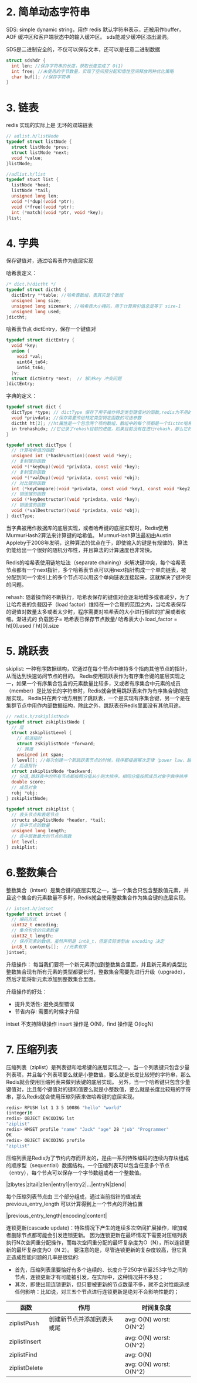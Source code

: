 # 2. 简单动态字符串

SDS: simple dynamic string，用作 redis 默认字符串表示，还被用作buffer，AOF 缓冲区和客户端状态中的输入缓冲区。
sds能减少缓冲区溢出漏洞。

SDS是二进制安全的，不仅可以保存文本，还可以是任意二进制数据

```c
struct sdshdr {
  int len; //保存字符串的长度，获取长度变成了 O(1)
  int free; //未使用的字节数量，实现了空间预分配和惰性空间释放两种优化策略
  char buf[]; //保存字符串
}
```

# 3. 链表

redis 实现的实际上是 无环的双端链表

```c
// adlist.h/listNode
typedef struct listNode {
  struct listNode *prev;
  struct listNode *next;
  void *value;
}listNode;

//adlist.h/list
typedef stuct list {
  listNode *head;
  listNode *tail;
  unsigned long len;
  void *(*dup)(void *ptr);
  void (*free)(void *ptr);
  int (*match)(void *ptr, void *key);
}list;
```

# 4. 字典
保存键值对，通过哈希表作为底层实现

哈希表定义：

```c
/* dict.h/dictht */
typedef struct dictht {
  dictEntry **table; //哈希表数组，表其实是个数组
  unsigned long size;
  unsigned long sizemark; //哈希表大小掩码，用于计算索引值总是等于 size-1
  unsigned long used;
}dictht;
```

哈希表节点 dictEntry，保存一个键值对

```c
typedef struct dictEntry {
  void *key;
  union {
    void *val;
    uint64_tu64;
    int64_ts64;
  }v;
  struct dictEntry *next;  // 解决key 冲突问题
}dictEntry;
```

字典的定义：

```c
typedef struct dict {
  dictType *type; // dictType 保存了用于操作特定类型键值对的函数,redis为不用的字典设置不同的类型特定函数
  void *privdata; //保存需要传给特定类型特定函数的可选参数
  dictht ht[2]; //ht属性是一个包含两个项的数组，数组中的每个项都是一个dictht哈希表，一般情况下，字典只使用ht[0]哈希表，ht[1]哈希表只会在对ht[0]哈希表进行rehash时使用。
  in trehashidx; //它记录了rehash目前的进度，如果目前没有在进行rehash，那么它的值为-1。
}
```


```c
typedef struct dictType {
  // 计算哈希值的函数
  unsigned int (*hashFunction)(const void *key);
  // 复制键的函数
  void *(*keyDup)(void *privdata, const void *key);
  // 复制值的函数
  void *(*valDup)(void *privdata, const void *obj);
  // 对比键的函数
  int (*keyCompare)(void *privdata, const void *key1, const void *key2);
  // 销毁键的函数
  void (*keyDestructor)(void *privdata, void *key);
  // 销毁值的函数
  void (*valDestructor)(void *privdata, void *obj);
} dictType;
```

当字典被用作数据库的底层实现，或者哈希键的底层实现时，Redis使用MurmurHash2算法来计算键的哈希值。
MurmurHash算法最初由Austin Appleby于2008年发明，这种算法的优点在于，即使输入的键是有规律的，算法仍能给出一个很好的随机分布性，并且算法的计算速度也非常快。

Redis的哈希表使用链地址法（separate chaining）来解决键冲突，每个哈希表节点都有一个next指针，多个哈希表节点可以用next指针构成一个单向链表，被分配到同一个索引上的多个节点可以用这个单向链表连接起来，这就解决了键冲突的问题。

rehash: 随着操作的不断执行，哈希表保存的键值对会逐渐地增多或者减少，为了让哈希表的负载因子（load
factor）维持在一个合理的范围之内，当哈希表保存的键值对数量太多或者太少时，程序需要对哈希表的大小进行相应的扩展或者收缩。渐进式的
负载因子= 哈希表已保存节点数量/ 哈希表大小
load_factor = ht[0].used / ht[0].size

# 5. 跳跃表
skiplist: 一种有序数据结构，它通过在每个节点中维持多个指向其他节点的指针，从而达到快速访问节点的目的。
Redis使用跳跃表作为有序集合键的底层实现之一，如果一个有序集合包含的元素数量比较多，又或者有序集合中元素的成员（member）是比较长的字符串时，Redis就会使用跳跃表来作为有序集合键的底层实现。
Redis只在两个地方用到了跳跃表，一个是实现有序集合键，另一个是在集群节点中用作内部数据结构，除此之外，跳跃表在Redis里面没有其他用途。

```c
// redis.h/zskiplistNode
typedef struct zskiplistNode {
  // 层
  struct zskiplistLevel {
    // 前进指针
    struct zskiplistNode *forward;
    // 跨度
    unsigned int span;
  } level[]; //每次创建一个新跳跃表节点的时候，程序都根据幂次定律（power law，越大的数出现的概率越小）随机生成一个介于1和32之间的值作为level数组的大小，这个大小就是层的“高度”。
  // 后退指针
  struct zskiplistNode *backward;
  // 分值,跳跃表中的所有节点都按照分值从小到大排序，相同分值按照成员对象字典序排序
  double score;
  // 成员对象
  robj *obj;
} zskiplistNode;

typedef struct zskiplist {
  // 表头节点和表尾节点
  structz skiplistNode *header, *tail;
  // 表中节点的数量
  unsigned long length;
  // 表中层数最大的节点的层数
  int level;
} zskiplist;
```

# 6.整数集合
整数集合（intset）是集合键的底层实现之一，当一个集合只包含整数值元素，并且这个集合的元素数量不多时，Redis就会使用整数集合作为集合键的底层实现。

```c
// intset.h/intset
typedef struct intset {
  // 编码方式
  uint32_t encoding;
  // 集合包含的元素数量
  uint32_t length;
  // 保存元素的数组，虽然声明是 int8_t，但是实际类型由 encoding 决定
  int8_t contents[];  //元素有序
}intset;
```

升级操作：
每当我们要将一个新元素添加到整数集合里面，并且新元素的类型比整数集合现有所有元素的类型都要长时，整数集合需要先进行升级（upgrade），然后才能将新元素添加到整数集合里面。

升级操作的好处：
- 提升灵活性: 避免类型错误
- 节省内存: 需要的时候才升级

intset 不支持降级操作
insert 操作是 O(N)，find 操作是 O(logN)

# 7. 压缩列表

压缩列表（ziplist）是列表键和哈希键的底层实现之一。当一个列表键只包含少量列表项，并且每个列表项要么就是小整数值，要么就是长度比较短的字符串，那么Redis就会使用压缩列表来做列表键的底层实现。
另外，当一个哈希键只包含少量键值对，比且每个键值对的键和值要么就是小整数值，要么就是长度比较短的字符串，那么Redis就会使用压缩列表来做哈希键的底层实现。

```sh
redis> RPUSH lst 1 3 5 10086 "hello" "world"
(integer)6
redis> OBJECT ENCODING lst
"ziplist"
redis> HMSET profile "name" "Jack" "age" 28 "job" "Programmer"
OK
redis> OBJECT ENCODING profile
"ziplist"
```

压缩列表是Redis为了节约内存而开发的，是由一系列特殊编码的连续内存块组成的顺序型（sequential）数据结构。一个压缩列表可以包含任意多个节点（entry），每个节点可以保存一个字节数组或者一个整数值。

|zlbytes|zltail|zllen|entry1|entry2|...|entryN|zlend|

每个压缩列表节点由 三个部分组成，通过当前指针的值减去 previous_entry_length 可以计算得到上一个节点的开始位置

|previous_entry_length|encoding|content|

连锁更新(cascade update)：特殊情况下产生的连续多次空间扩展操作，增加或者删除节点都可能会引发连锁更新。
因为连锁更新在最坏情况下需要对压缩列表执行N次空间重分配操作，而每次空间重分配的最坏复杂度为O（N），所以连锁更新的最坏复杂度为O（N
2）。 要注意的是，尽管连锁更新的复杂度较高，但它真正造成性能问题的几率是很低的:

- 首先，压缩列表里要恰好有多个连续的、长度介于250字节至253字节之间的节点，连锁更新才有可能被引发，在实际中，这种情况并不多见；
- 其次，即使出现连锁更新，但只要被更新的节点数量不多，就不会对性能造成任何影响：比如说，对三五个节点进行连锁更新是绝对不会影响性能的；

| 函数          | 作用                       | 时间复杂度              |
|---------------|----------------------------|-------------------------|
| ziplistPush   | 创建新节点并添加到表头或尾 | avg: O(N) worst: O(N^2) |
| ziplistInsert |                            | avg: O(N) worst: O(N^2) |
| ziplistFind   |                            | avg: O(N)               |
| ziplistDelete |                            | avg: O(N) worst: O(N^2) |
